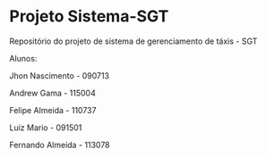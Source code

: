 Projeto Sistema-SGT
==========================

Repositório do projeto de sistema de gerenciamento de táxis - SGT 


Alunos:

Jhon Nascimento  - 090713

Andrew Gama      - 115004 

Felipe Almeida   - 110737

Luiz Mario       - 091501

Fernando Almeida - 113078 

